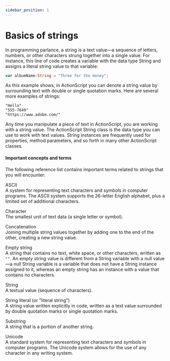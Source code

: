 ```yaml
---
sidebar_position: 1
---
```


# Basics of strings

In programming parlance, a string is a text value—a sequence of letters,
numbers, or other characters strung together into a single value. For instance,
this line of code creates a variable with the data type String and assigns a
literal string value to that variable:

```actionscript
var albumName:String = "Three for the money";
```

As this example shows, in ActionScript you can denote a string value by
surrounding text with double or single quotation marks. Here are several more
examples of strings:

```
"Hello"
"555-7649"
"https://www.adobe.com/"
```

Any time you manipulate a piece of text in ActionScript, you are working with a
string value. The ActionScript String class is the data type you can use to work
with text values. String instances are frequently used for properties, method
parameters, and so forth in many other ActionScript classes.

#### Important concepts and terms

The following reference list contains important terms related to strings that
you will encounter:

ASCII  
A system for representing text characters and symbols in computer programs. The
ASCII system supports the 26-letter English alphabet, plus a limited set of
additional characters.

Character  
The smallest unit of text data (a single letter or symbol).

Concatenation  
Joining multiple string values together by adding one to the end of the other,
creating a new string value.

Empty string  
A string that contains no text, white space, or other characters, written as
`""`. An empty string value is different from a String variable with a null
value—a null String variable is a variable that does not have a String instance
assigned to it, whereas an empty string has an instance with a value that
contains no characters.

String  
A textual value (sequence of characters).

String literal (or "literal string")  
A string value written explicitly in code, written as a text value surrounded by
double quotation marks or single quotation marks.

Substring  
A string that is a portion of another string.

Unicode  
A standard system for representing text characters and symbols in computer
programs. The Unicode system allows for the use of any character in any writing
system.
